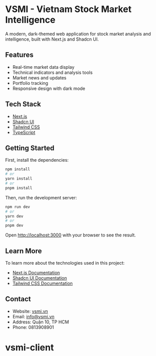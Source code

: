 # VSMI - Vietnam Stock Market Intelligence

A modern, dark-themed web application for stock market analysis and intelligence, built with Next.js and Shadcn UI.

## Features

- Real-time market data display
- Technical indicators and analysis tools
- Market news and updates
- Portfolio tracking
- Responsive design with dark mode

## Tech Stack

- [Next.js](https://nextjs.org/)
- [Shadcn UI](https://ui.shadcn.com/)
- [Tailwind CSS](https://tailwindcss.com/)
- [TypeScript](https://www.typescriptlang.org/)

## Getting Started

First, install the dependencies:

```bash
npm install
# or
yarn install
# or
pnpm install
```

Then, run the development server:

```bash
npm run dev
# or
yarn dev
# or
pnpm dev
```

Open [http://localhost:3000](http://localhost:3000) with your browser to see the result.

## Learn More

To learn more about the technologies used in this project:

- [Next.js Documentation](https://nextjs.org/docs)
- [Shadcn UI Documentation](https://ui.shadcn.com/docs)
- [Tailwind CSS Documentation](https://tailwindcss.com/docs)

## Contact

- Website: [vsmi.vn](https://vsmi.vn)
- Email: [info@vsmi.vn](mailto:info@vsmi.vn)
- Address: Quận 10, TP HCM
- Phone: 0813908901
# vsmi-client
